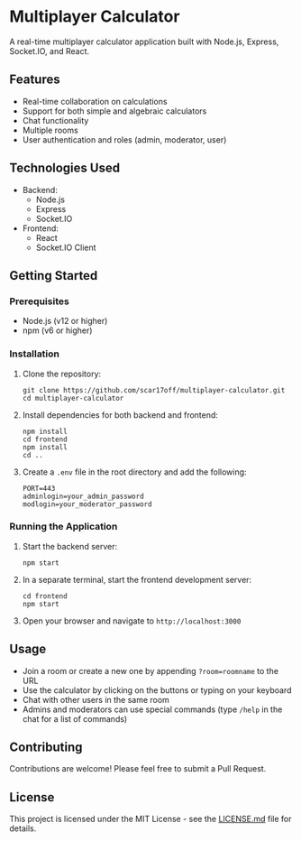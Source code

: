 # Multiplayer Calculator

A real-time multiplayer calculator application built with Node.js, Express, Socket.IO, and React.

## Features

- Real-time collaboration on calculations
- Support for both simple and algebraic calculators
- Chat functionality
- Multiple rooms
- User authentication and roles (admin, moderator, user)

## Technologies Used

- Backend:
  - Node.js
  - Express
  - Socket.IO
- Frontend:
  - React
  - Socket.IO Client

## Getting Started

### Prerequisites

- Node.js (v12 or higher)
- npm (v6 or higher)

### Installation

1. Clone the repository:
   ```
   git clone https://github.com/scar17off/multiplayer-calculator.git
   cd multiplayer-calculator
   ```

2. Install dependencies for both backend and frontend:
   ```
   npm install
   cd frontend
   npm install
   cd ..
   ```

3. Create a `.env` file in the root directory and add the following:
   ```
   PORT=443
   adminlogin=your_admin_password
   modlogin=your_moderator_password
   ```

### Running the Application

1. Start the backend server:
   ```
   npm start
   ```

2. In a separate terminal, start the frontend development server:
   ```
   cd frontend
   npm start
   ```

3. Open your browser and navigate to `http://localhost:3000`

## Usage

- Join a room or create a new one by appending `?room=roomname` to the URL
- Use the calculator by clicking on the buttons or typing on your keyboard
- Chat with other users in the same room
- Admins and moderators can use special commands (type `/help` in the chat for a list of commands)

## Contributing

Contributions are welcome! Please feel free to submit a Pull Request.

## License

This project is licensed under the MIT License - see the [LICENSE.md](LICENSE.md) file for details.
